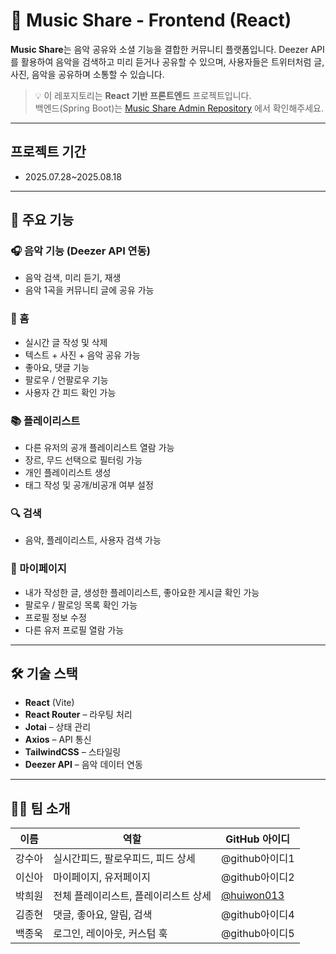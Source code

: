 # 🎵 Music Share - Frontend (React)

**Music Share**는 음악 공유와 소셜 기능을 결합한 커뮤니티 플랫폼입니다. Deezer API를 활용하여 음악을 검색하고 미리 듣거나 공유할 수 있으며, 사용자들은 트위터처럼 글, 사진, 음악을 공유하며 소통할 수 있습니다.

> 💡 이 레포지토리는 **React 기반 프론트엔드** 프로젝트입니다.  
> 백엔드(Spring Boot)는 [Music Share Admin Repository](https://github.com/theJE-project/theJE-project.admin) 에서 확인해주세요.

---
## 프로젝트 기간
- 2025.07.28~2025.08.18

---

## 📌 주요 기능

### 🎧 음악 기능 (Deezer API 연동)
- 음악 검색, 미리 듣기, 재생
- 음악 1곡을 커뮤니티 글에 공유 가능

### 📝 홈
- 실시간 글 작성 및 삭제
- 텍스트 + 사진 + 음악 공유 가능
- 좋아요, 댓글 기능
- 팔로우 / 언팔로우 기능
- 사용자 간 피드 확인 가능

### 📚 플레이리스트
- 다른 유저의 공개 플레이리스트 열람 가능
- 장르, 무드 선택으로 필터링 가능
- 개인 플레이리스트 생성
- 태그 작성 및 공개/비공개 여부 설정

### 🔍 검색
- 음악, 플레이리스트, 사용자 검색 가능

### 🙋 마이페이지
- 내가 작성한 글, 생성한 플레이리스트, 좋아요한 게시글 확인 가능
- 팔로우 / 팔로잉 목록 확인 가능
- 프로필 정보 수정
- 다른 유저 프로필 열람 가능

---

## 🛠 기술 스택

- **React** (Vite)
- **React Router** – 라우팅 처리
- **Jotai** – 상태 관리
- **Axios** – API 통신
- **TailwindCSS** – 스타일링
- **Deezer API** – 음악 데이터 연동

---

## 👩‍💻 팀 소개

| 이름  | 역할   | GitHub 아이디          |
|------------------|--------|------------------------|
| 강수아 | 실시간피드, 팔로우피드, 피드 상세  | @github아이디1          |
| 이신아    | 마이페이지, 유저페이지  | @github아이디2          |
| 박희원  | 전체 플레이리스트, 플레이리스트 상세 | [@huiwon013](https://github.com/huiwon013)          |
| 김종현 | 댓글, 좋아요, 알림, 검색  | @github아이디4          |
| 백종욱 | 로그인, 레이아웃, 커스텀 훅  | @github아이디5          |


